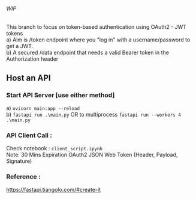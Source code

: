 ###### WIP
This branch to focus on token-based authentication using OAuth2 - JWT tokens<br>
a) Aim is /token endpoint where you "log in" with a username/password to get a JWT.<br>
b) A secured /data endpoint that needs a valid Bearer token in the Authorization header<br>


## Host an API

### Start API Server [use either method]
a) `uvicorn main:app --reload` <br>
b) `fastapi run .\main.py` OR to multiprocess `fastapi run --workers 4 .\main.py`<br>



### API Client Call : 
Check notebook : `client_script.ipynb` <br>
Note: 30 Mins Expiration OAuth2 JSON Web Token (Header, Payload, Signature)<br>

### Reference : 
https://fastapi.tiangolo.com/#create-it

